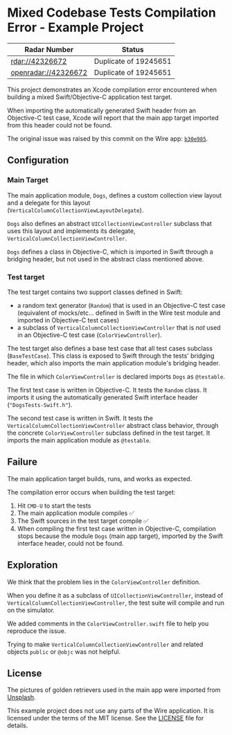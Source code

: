 # Mixed Codebase Tests Compilation Error - Example Project

| Radar Number | Status | 
|------------------|---------|
| [rdar://42326672](rdar://42326672) | Duplicate of 19245651 |
| [openradar://42326672](https://openradar.appspot.com/radar?id=4976635497414656) | Duplicate of 19245651 |

This project demonstrates an Xcode compilation error encountered when building a mixed Swift/Objective-C application test target.

When importing the automatically generated Swift header from an Objective-C test case, Xcode will report that the main app target imported from this header could not be found.

The original issue was raised by this commit on the Wire app: [`b30e985`](https://github.com/wireapp/wire-ios/pull/2352/commits/b30e985896968ddc8dee840e48a10a958d1e2000).

## Configuration

### Main Target

The main application module, `Dogs`, defines a custom collection view layout and a delegate for this layout (`VerticalColumnCollectionViewLayoutDelegate`).

`Dogs` also defines an abstract `UICollectionViewController` subclass that uses this layout and implements its delegate, `VerticalColumnCollectionViewController`.

`Dogs` defines a class in Objective-C, which is imported in Swift through a bridging header, but not used in the abstract class mentioned above.

### Test target

The test target contains two support classes defined in Swift: 

- a random text generator (`Random`) that is used in an Objective-C test case (equivalent of mocks/etc... defined in Swift in the Wire test module and imported in Objective-C test cases)
- a subclass of `VerticalColumnCollectionViewController` that is *not* used in an Objective-C test case (`ColorViewController`).

The test target also defines a base test case that all test cases subclass (`BaseTestCase`). This class is exposed to Swift through the tests' bridging header, which also imports the main application module's bridging header.

The file in which `ColorViewController` is declared imports `Dogs` as `@testable`.

The first test case is written in Objective-C. It tests the `Random` class. It imports it using the automatically generated Swift interface header (`"DogsTests-Swift.h"`).

The second test case is written in Swift. It tests the `VerticalColumnCollectionViewController` abstract class behavior, through the concrete `ColorViewController` subclass defined in the test target. It imports the main application module as `@testable`.

## Failure

The main application target builds, runs, and works as expected.

The compilation error occurs when building the test target:

1. Hit `CMD-U` to start the tests
2. The main application module compiles ✅
3. The Swift sources in the test target compile ✅
4. When compiling the first test case written in Objective-C, compilation stops because the module `Dogs` (main app target), imported by the Swift interface header, could not be found.

## Exploration

We think that the problem lies in the `ColorViewController` definition.

When you define it as a subclass of  `UICollectionViewController`, instead of  `VerticalColumnCollectionViewController`, the test suite will compile and run on the simulator.

We added comments in the `ColorViewController.swift` file to help you reproduce the issue.

Trying to make `VerticalColumnCollectionViewController` and related objects `public` or `@objc` was not helpful.

## License

The pictures of golden retrievers used in the main app were imported from [Unsplash](https://unsplash.com/search/photos/golden-retriever). 

This example project does not use any parts of the Wire application. It is licensed under the terms of the MIT license. See the [LICENSE](LICENSE) file for details.
